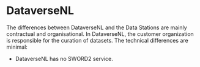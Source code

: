 DataverseNL
===========

The differences between DataverseNL and the Data Stations are mainly contractual and organisational. In DataverseNL, the
customer organization is responsible for the curation of datasets. The technical differences are minimal:

* DataverseNL has no SWORD2 service.


 